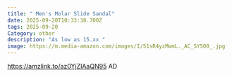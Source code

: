 ```yaml
---
title: " Men's Molar Slide Sandal"
date: 2025-09-20T10:33:38.700Z
tags: 2025-09-20
Category: other
description: "As low as 15.xx "
image: https://m.media-amazon.com/images/I/51sR4yzMwmL._AC_SY500_.jpg
---
```

https://amzlink.to/az0YjZIAaQN95
AD